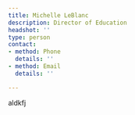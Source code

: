 ```yaml
---
title: Michelle LeBlanc
description: Director of Education
headshot: ''
type: person
contact:
- method: Phone
  details: ''
- method: Email
  details: ''

---
```

aldkfj